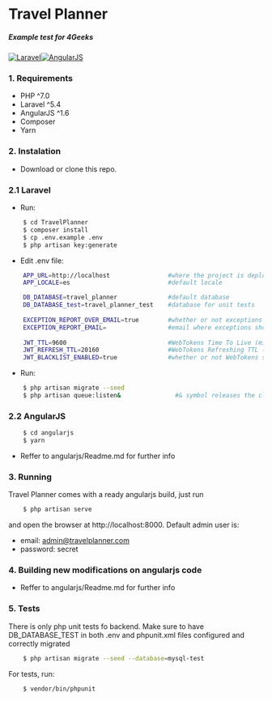 # Travel Planner
##### Example test for 4Geeks

[![Laravel](https://dynamicimageses-v2b.netdna-ssl.com/product_class_external_product/laravel_128.png)](https://laravel.com/)[![AngularJS](http://www.script-tutorials.com/demos/359/thumb.png)](https://angularjs.org/)

### 1. Requirements
  - PHP ^7.0
  - Laravel ^5.4
  - AngularJS ^1.6
  - Composer
  - Yarn

### 2. Instalation
- Download or clone this repo.
### 2.1 Laravel
- Run:
```sh
    $ cd TravelPlanner
    $ composer install
    $ cp .env.example .env
    $ php artisan key:generate
```
- Edit .env file:
```sh
    APP_URL=http://localhost                #where the project is deployed
    APP_LOCALE=es                           #default locale

    DB_DATABASE=travel_planner              #default database
    DB_DATABASE_test=travel_planner_test    #database for unit tests
    
    EXCEPTION_REPORT_OVER_EMAIL=true        #whether or not exceptions should be reported over email
    EXCEPTION_REPORT_EMAIL=                 #email where exceptions should be reported
    
    JWT_TTL=9600                            #WebTokens Time To Live (minutes)
    JWT_REFRESH_TTL=20160                   #WebTokens Refreshing TTL (minutes)
    JWT_BLACKLIST_ENABLED=true              #whether or not WebTokens should be blacklisted 
```
 - Run:
```sh
    $ php artisan migrate --seed
    $ php artisan queue:listen&               #& symbol releases the cli
``` 
### 2.2 AngularJS
```sh
    $ cd angularjs
    $ yarn
```
* Reffer to angularjs/Readme.md for further info

### 3. Running
Travel Planner comes with a ready angularjs build, just run
```sh
    $ php artisan serve
```
and open the browser at http://localhost:8000.
Default admin user is: 
* email: admin@travelplanner.com
* password: secret

### 4. Building new modifications on angularjs code
* Reffer to angularjs/Readme.md for further info

### 5. Tests
There is only php unit tests fo backend.
Make sure to have DB_DATABASE_TEST in both .env and phpunit.xml files configured and correctly migrated
```sh
    $ php artisan migrate --seed --database=mysql-test
```
For tests, run:
```sh
    $ vendor/bin/phpunit
```

